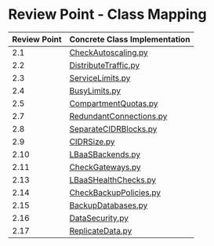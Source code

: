 # Review Point - Class Mapping

| Review Point | Concrete Class Implementation                           |
|--------------|---------------------------------------------------------|
| 2.1          | [CheckAutoscaling.py](CheckAutoscaling.py)              |
| 2.2          | [DistributeTraffic.py](DistributeTraffic.py)            | 
| 2.3          | [ServiceLimits.py](ServiceLimits.py)                    |
| 2.4          | [BusyLimits.py](BusyLimits.py)                          |
| 2.5          | [CompartmentQuotas.py](CompartmentQuotas.py)            |
| 2.7          | [RedundantConnections.py](RedundantConnections.py)      |
| 2.8          | [SeparateCIDRBlocks.py](SeparateCIDRBlocks.py)          |
| 2.9          | [CIDRSize.py](CIDRSize.py)                              |
| 2.10         | [LBaaSBackends.py](LBaaSBackends.py)                    |
| 2.11         | [CheckGateways.py](CheckGateways.py)                    |
| 2.13         | [LBaaSHealthChecks.py](LBaaSHealthChecks.py)            |
| 2.14         | [CheckBackupPolicies.py](CheckBackupPolicies.py)        |
| 2.15         | [BackupDatabases.py](BackupDatabases.py)                |
| 2.16         | [DataSecurity.py](DataSecurity.py)                      |
| 2.17         | [ReplicateData.py](ReplicateData.py)                    |